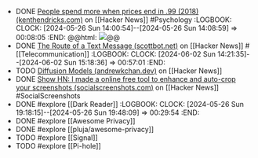 - DONE [People spend more when prices end in .99 (2018) (kenthendricks.com)](https://news.ycombinator.com/item?id=40474736) on [[Hacker News]] #Psychology
  :LOGBOOK:
  CLOCK: [2024-05-26 Sun 14:00:54]--[2024-05-26 Sun 14:08:59] =>  00:08:05
  :END:
  @@html: <img src="https://i0.wp.com/kenthendricks.com/wp-content/uploads/2017/12/99-cent-magnitude-scale-warped.png?w=919&ssl=1" class="article-cover" />@@
- DONE [The Route of a Text Message (scottbot.net)](https://news.ycombinator.com/item?id=18921434) on [[Hacker News]] #[[Telecommunication]]
  :LOGBOOK:
  CLOCK: [2024-06-02 Sun 14:21:35]--[2024-06-02 Sun 15:18:36] =>  00:57:01
  :END:
- TODO [Diffusion Models (andrewkchan.dev)](https://news.ycombinator.com/item?id=40471419) on [[Hacker News]]
- DONE [Show HN: I made a online free tool to enhance and auto-crop your screenshots (socialscreenshots.com)](https://news.ycombinator.com/item?id=40480832) on [[Hacker News]] #SocialScreenshots
- DONE #explore [[Dark Reader]]
  :LOGBOOK:
  CLOCK: [2024-05-26 Sun 19:18:15]--[2024-05-26 Sun 19:48:09] =>  00:29:54
  :END:
- DONE #explore [[Awesome Privacy]]
- DONE #explore [[pluja/awesome-privacy]]
- TODO #explore [[Signal]]
- TODO #explore [[Pi-hole]]